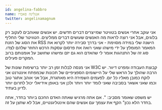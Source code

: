 ```yaml
---
id: angelina-fabbro
name: אנגלינה פאברו
twitter: angelinamagnum
---
```


אני עוקב אחרי אנשים בטוויטר שמייצרים דברים חדשים. יש אנשים שאוהבים לעקוב רק בלוגים, אבל אני רוצה לראות מה האנשים שעושים דברים ממליצים. הטוויטר שלי החליף את הסוג של הזנת RSS הישנה שלי במידה מסוימת - אני בדרך סבירה יותר לקרוא את המאמר המומלץ על ידי מישהו שאני רואה את פרסום עסקות הרכש החוזר שלהם לצדו. סוג זה של התנהגות אומר לי שהאדם הוא גם יזם ומישהו שחושב על אומנותם ברוב המקרים פעילים.

אני מנסה לבלות זמן רב יותר ברשימות שונות של W3C קבוצת העבודה ומפרט דיוור. יש הרבה שהולך על הראש שלי על היישומים הספציפיים של תכונות שכמפתח אינטרנט אני לוקח כמובן מאליו כל יום. לפעמים השמירה היא מאתגרת, אבל אני אוהב אתגר טוב וכמו שאני אשאר בסביבה שאני לומד יותר ויותר ולכן אני באופן אידיאלי יכול לתרום יותר לדיון בעתיד.

יש משפט שאומר מסביב: ". אם אתה מרגיש שאתה האדם החכם ביותר בחדר, אתה בחדר הלא נכון" הקף את עצמך עם אנשים שהם אינטליגנטיים, אבל לא שחצן על זה.
